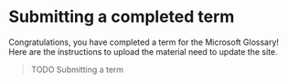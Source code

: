# Submitting a completed term

Congratulations, you have completed a term for the Microsoft Glossary! Here are the instructions to upload the material need to update the site.

> TODO Submitting a term

